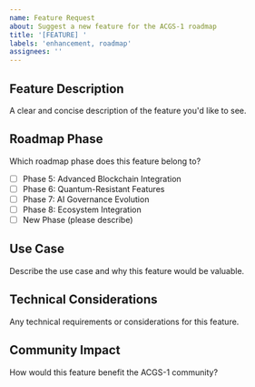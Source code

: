```yaml
---
name: Feature Request
about: Suggest a new feature for the ACGS-1 roadmap
title: '[FEATURE] '
labels: 'enhancement, roadmap'
assignees: ''
---
```

<!-- Constitutional Hash: cdd01ef066bc6cf2 -->


## Feature Description
A clear and concise description of the feature you'd like to see.

## Roadmap Phase
Which roadmap phase does this feature belong to?
- [ ] Phase 5: Advanced Blockchain Integration
- [ ] Phase 6: Quantum-Resistant Features
- [ ] Phase 7: AI Governance Evolution
- [ ] Phase 8: Ecosystem Integration
- [ ] New Phase (please describe)

## Use Case
Describe the use case and why this feature would be valuable.

## Technical Considerations
Any technical requirements or considerations for this feature.

## Community Impact
How would this feature benefit the ACGS-1 community?
